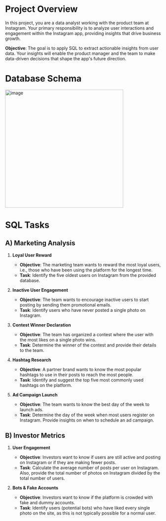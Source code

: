# Project Overview

In this project, you are a data analyst working with the product team at Instagram. Your primary responsibility is to analyze user interactions and engagement within the Instagram app, providing insights that drive business growth.

**Objective**: The goal is to apply SQL to extract actionable insights from user data. Your insights will enable the product manager and the team to make data-driven decisions that shape the app's future direction.

# Database Schema 

<img width="382" alt="image" src="https://github.com/user-attachments/assets/85f80c5a-d9e4-4872-8938-bd2fc8857517">

# SQL Tasks

## A) Marketing Analysis

1. **Loyal User Reward**  
   - **Objective**: The marketing team wants to reward the most loyal users, i.e., those who have been using the platform for the longest time.
   - **Task**: Identify the five oldest users on Instagram from the provided database.

2. **Inactive User Engagement**  
   - **Objective**: The team wants to encourage inactive users to start posting by sending them promotional emails.
   - **Task**: Identify users who have never posted a single photo on Instagram.

3. **Contest Winner Declaration**  
   - **Objective**: The team has organized a contest where the user with the most likes on a single photo wins.
   - **Task**: Determine the winner of the contest and provide their details to the team.

4. **Hashtag Research**  
   - **Objective**: A partner brand wants to know the most popular hashtags to use in their posts to reach the most people.
   - **Task**: Identify and suggest the top five most commonly used hashtags on the platform.

5. **Ad Campaign Launch**  
   - **Objective**: The team wants to know the best day of the week to launch ads.
   - **Task**: Determine the day of the week when most users register on Instagram. Provide insights on when to schedule an ad campaign.

## B) Investor Metrics

1. **User Engagement**  
   - **Objective**: Investors want to know if users are still active and posting on Instagram or if they are making fewer posts.
   - **Task**: Calculate the average number of posts per user on Instagram. Also, provide the total number of photos on Instagram divided by the total number of users.

2. **Bots & Fake Accounts**  
   - **Objective**: Investors want to know if the platform is crowded with fake and dummy accounts.
   - **Task**: Identify users (potential bots) who have liked every single photo on the site, as this is not typically possible for a normal user.
